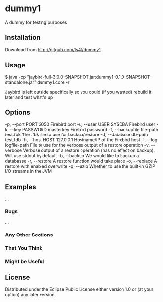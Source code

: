 # dummy1

A dummy for testing purposes

## Installation

Download from http://gitgub.com/ls4f/dummy1.

## Usage

$ java -cp "jaybird-full-3.0.0-SNAPSHOT.jar:dummy1-0.1.0-SNAPSHOT-standalone.jar" dummy1.core -r

Jaybird is left outside specifically so you could (if you wanted) rebuild it later and test what's up


## Options

  -p, --port PORT             3050       Firebird port
  -u, --user USER             SYSDBA     Firebird user
  -k, --key PASSWORD          masterkey  Firebird password
  -f, --backupfile file-path  test.fbk   The .fbk file to use for backup/restore
  -d, --database db-path      test.fdb
  -h, --host HOST             127.0.0.1  Hostname/IP of the Firebird host
  -l, --log logfile-path                 File to use for the verbose output of a restore operation
  -v, --verbose                          Verbose output of a restore operation (has no effect on backup). Will use stdout by default
  -b, --backup                           We would like to backup a databasse
  -r, --restore                          A restore function would take place
  -o, --replace                          A restore with enabled overwrite
  -g, --gzip                             Whether to use the built-in GZIP I/O streams in the JVM

## Examples

...

### Bugs

...

### Any Other Sections
### That You Think
### Might be Useful

## License

Distributed under the Eclipse Public License either version 1.0 or (at
your option) any later version.
